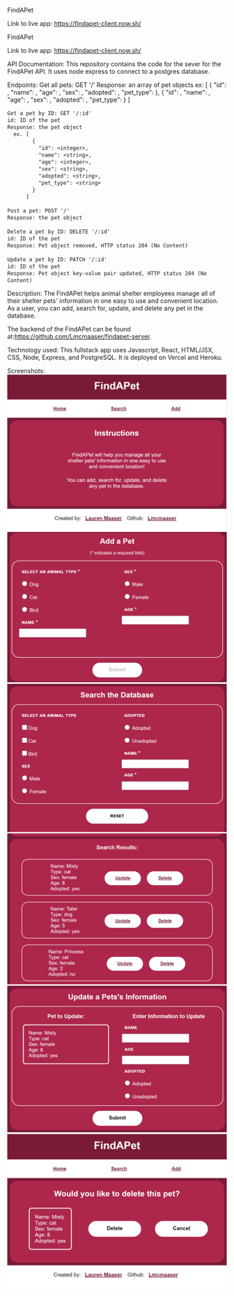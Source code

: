 FindAPet

Link to live app: https://findapet-client.now.sh/

FindAPet

Link to live app: https://findapet-client.now.sh/

API Documentation:
  This repository contains the code for the sever for the FindAPet API. It uses node express to connect to a postgres database.

  Endpoints:
    Get all pets: GET '/'
    Response: an array of pet objects
      ex:
        [
          {
            "id": <integer>,
            "name": <string>,
            "age": <integer>,
            "sex": <string>,
            "adopted": <string>,
            "pet_type": <string>
          },
          {
            "id": <integer>,
            "name": <string>,
            "age": <integer>,
            "sex": <string>,
            "adopted": <string>,
            "pet_type": <string>
          }
        ]

    Get a pet by ID: GET '/:id'
    id: ID of the pet
    Response: the pet object
      ex. [
            {
              "id": <integer>,
              "name": <string>,
              "age": <integer>,
              "sex": <string>,
              "adopted": <string>,
              "pet_type": <string>
            }
          ]

    Post a pet: POST '/'
    Response: the pet object

    Delete a pet by ID: DELETE '/:id'
    id: ID of the pet
    Response: Pet object removed, HTTP status 204 (No Content)

    Update a pet by ID: PATCH '/:id'
    id: ID of the pet
    Response: Pet object key-value pair updated, HTTP status 204 (No Content)

Description:
  The FindAPet helps animal shelter employees manage all of their shelter pets' information in one easy to use and convenient location. As a user, you can add, search for, update, and delete any pet in the database.

  The backend of the FindAPet can be found at:https://github.com/Lmcmaaser/findapet-server.

Technology used:
  This fullstack app uses Javascript, React, HTML/JSX, CSS, Node, Express, and PostgreSQL. It is deployed on Vercel and Heroku.

Screenshots:
![Screenshot of FindAPet Home Page](screenshots/findapet-screenshot-home.png)
![Screenshot of FindAPet Add Form Page](screenshots/findapet-screenshot-add.png)
![Screenshot of FindAPet Search Form](screenshots/findapet-screenshot-search.png)
![Screenshot of FindAPet Search Results](screenshots/findapet-screenshot-results.png)
![Screenshot of FindAPet Update Page](screenshots/findapet-screenshot-update.png)
![Screenshot of FindAPet Delete Page](screenshots/findapet-screenshot-delete.png)
